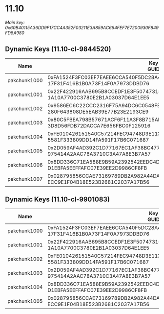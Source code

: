 # 11.10

###### Main key: 0x60B40115A36DD9F17CC4A352F03211E3A859AC664FEF7E7200930F849FD8A980

## Dynamic Keys (11.10-cl-9844520)

| Name         | Key<br/>GUID                                                                                            |
|--------------|---------------------------------------------------------------------------------------------------------|
| pakchunk1000 | 0xFA1524F3FC03EF7EAEE6CCA540F5DC28A444A28E6F48F6963C6FB7C714F99C53<br/>17F31F416B1B0A73F14F0A7973DDBD76 |
| pakchunk1001 | 0x22F422916AAB695B8CCEDF1E3F50747315B90DC6A2BFB9E3A3640715F645998F<br/>1A10A7700C3780E2B1A03037D64E1EE5 |
| pakchunk1002 | 0x9586EC6C22CCC2316F75A94DC6C0548FE3D98899ADA1AFF0725CF6B00390C6E3<br/>280F643808DE5EAB39E77B23E2193CE9 |
| pakchunk1003 | 0x80C5FBEA798B57671ACF6F11A3F8B715AB42538B5D8B58C780948F6DD9CB4D47<br/>3D8D56FDB72DACCA7E656FBC0F125916 |
| pakchunk1004 | 0xFE010426151540C57214FEC94748D3E1133DF568FB867229D998AD0157700187<br/>5581F333809DD14FA591F17B6C071687 |
| pakchunk1005 | 0x2D059AF4AD392C1D77167EC1AF38BC477BEC31198570DC896A801C9811593638<br/>975414A2AAC78A3710C3A47A8E3B7A57 |
| pakchunk1006 | 0x8DD336C71EA588E9B59A2392542EEDC4D8FA1EF585EFFCC2AB8CF1318158C6E8<br/>D1EBFA5EEFFAFC07E39EE2D9986CF8FB |
| pakchunk1007 | 0x028795856CCAE73169789DB2A982A44DA470E2FA3DD7ADBF12E8A962F0BE8F10<br/>ECC9E1F04B18E523B2681C2037A17B56 |

## Dynamic Keys (11.10-cl-9901083)

| Name         | Key<br/>GUID                                                                                            |
|--------------|---------------------------------------------------------------------------------------------------------|
| pakchunk1000 | 0xFA1524F3FC03EF7EAEE6CCA540F5DC28A444A28E6F48F6963C6FB7C714F99C53<br/>17F31F416B1B0A73F14F0A7973DDBD76 |
| pakchunk1001 | 0x22F422916AAB695B8CCEDF1E3F50747315B90DC6A2BFB9E3A3640715F645998F<br/>1A10A7700C3780E2B1A03037D64E1EE5 |
| pakchunk1002 | 0xFE010426151540C57214FEC94748D3E1133DF568FB867229D998AD0157700187<br/>5581F333809DD14FA591F17B6C071687 |
| pakchunk1003 | 0x2D059AF4AD392C1D77167EC1AF38BC477BEC31198570DC896A801C9811593638<br/>975414A2AAC78A3710C3A47A8E3B7A57 |
| pakchunk1004 | 0x8DD336C71EA588E9B59A2392542EEDC4D8FA1EF585EFFCC2AB8CF1318158C6E8<br/>D1EBFA5EEFFAFC07E39EE2D9986CF8FB |
| pakchunk1005 | 0x028795856CCAE73169789DB2A982A44DA470E2FA3DD7ADBF12E8A962F0BE8F10<br/>ECC9E1F04B18E523B2681C2037A17B56 |
